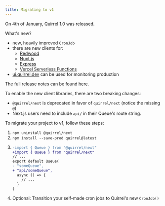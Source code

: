```yaml
---
title: Migrating to v1
---
```


On 4th of January, Quirrel 1.0 was released.

What's new?

- new, heavily improved `CronJob`
- there are new clients for:
  - [Redwood](/api/redwood)
  - [Nuxt.js](/api/nuxt)
  - [Express](/api/express)
  - [Vercel Serverless Functions](/api/vercel)
- [ui.quirrel.dev](https://ui.quirrel.dev) can be used for monitoring production

The full release notes can be found [here](https://quirrel.dev/TODO:fillout).

To enable the new client libraries, there are two breaking changes:

- `@quirrel/next` is deprecated in favor of `quirrel/next` (notice the missing `@`)
- Next.js users need to include `api/` in their Queue's route string.

To migrate your project to v1, follow these steps:

1. `npm uninstall @quirrel/next`
1. `npm install --save-prod quirrel@latest`
1. ```diff title="Apply these changes to all of your Queues:"
   -import { Queue } from "@quirrel/next"
   +import { Queue } from "quirrel/next"
   // ...
   export default Queue(
   - "someQueue",
   + "api/someQueue",
     async () => {
       // ...
     }
   )
   ```
1. Optional: Transition your self-made cron jobs to Quirrel's new `CronJob()`

